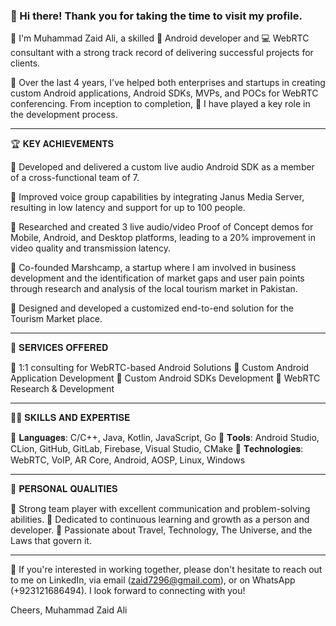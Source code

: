 ### 👋 Hi there! Thank you for taking the time to visit my profile.

🔸 I'm Muhammad Zaid Ali, a skilled 📱 Android developer and 💻 WebRTC consultant with a strong track record of delivering successful projects for clients.

🔸 Over the last 4 years, I've helped both enterprises and startups in creating custom Android applications, Android SDKs, MVPs, and POCs for WebRTC conferencing. From inception to completion, 🚀 I have played a key role in the development process.

---------------------------

🏆 𝐊𝐄𝐘 𝐀𝐂𝐇𝐈𝐄𝐕𝐄𝐌𝐄𝐍𝐓𝐒

🔹 Developed and delivered a custom live audio Android SDK as a member of a cross-functional team of 7.

🔹 Improved voice group capabilities by integrating Janus Media Server, resulting in low latency and support for up to 100 people.

🔹 Researched and created 3 live audio/video Proof of Concept demos for Mobile, Android, and Desktop platforms, leading to a 20% improvement in video quality and transmission latency.

🔹 Co-founded Marshcamp, a startup where I am involved in business development and the identification of market gaps and user pain points through research and analysis of the local tourism market in Pakistan.

🔹 Designed and developed a customized end-to-end solution for the Tourism Market place.

---------------------------

🚀 𝐒𝐄𝐑𝐕𝐈𝐂𝐄𝐒 𝐎𝐅𝐅𝐄𝐑𝐄𝐃

🔹 1:1 consulting for WebRTC-based Android Solutions
🔹 Custom Android Application Development
🔹 Custom Android SDKs Development
🔹 WebRTC Research & Development

---------------------------

🧑‍💼 𝐒𝐊𝐈𝐋𝐋𝐒 𝐀𝐍𝐃 𝐄𝐗𝐏𝐄𝐑𝐓𝐈𝐒𝐄

🔸 𝐋𝐚𝐧𝐠𝐮𝐚𝐠𝐞𝐬: C/C++, Java, Kotlin, JavaScript, Go
🔸 𝐓𝐨𝐨𝐥𝐬: Android Studio, CLion, GitHub, GitLab, Firebase, Visual Studio, CMake
🔸 𝐓𝐞𝐜𝐡𝐧𝐨𝐥𝐨𝐠𝐢𝐞𝐬: WebRTC, VoIP, AR Core, Android, AOSP, Linux, Windows

---------------------------

🤝 𝐏𝐄𝐑𝐒𝐎𝐍𝐀𝐋 𝐐𝐔𝐀𝐋𝐈𝐓𝐈𝐄𝐒

🔹 Strong team player with excellent communication and problem-solving abilities.
🔹 Dedicated to continuous learning and growth as a person and developer.
🔹 Passionate about Travel, Technology, The Universe, and the Laws that govern it.

---------------------------

💌 If you're interested in working together, please don't hesitate to reach out to me on LinkedIn, via email (zaid7296@gmail.com), or on WhatsApp (+923121686494). I look forward to connecting with you!

Cheers,
Muhammad Zaid Ali


<!--
**Mian-Zaid/Mian-Zaid** is a ✨ _special_ ✨ repository because its `README.md` (this file) appears on your GitHub profile.

Here are some ideas to get you started:

- 🔭 I’m currently working on ...
- 🌱 I’m currently learning ...
- 👯 I’m looking to collaborate on ...
- 🤔 I’m looking for help with ...
- 💬 Ask me about ...
- 📫 How to reach me: ...
- 😄 Pronouns: ...
- ⚡ Fun fact: ...
-->
